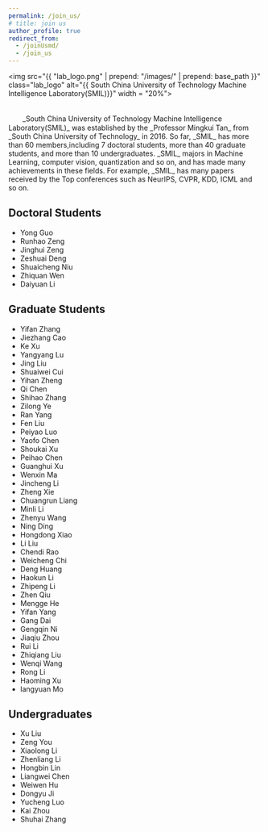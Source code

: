 ```yaml
---
permalink: /join_us/
# title: join us
author_profile: true
redirect_from: 
  - /joinUsmd/
  - /join_us
---
```


<img src="{{ "lab_logo.png" | prepend: "/images/" | prepend: base_path }}" class="lab_logo" alt="{{ South China University of Technology Machine Intelligence Laboratory(SMIL)}}" width = "20%">

<br />
　　_South China University of Technology Machine Intelligence Laboratory(SMIL)_ was established by the _Professor Mingkui Tan_ from _South China University of Technology_ in 2016. So far, _SMIL_ has more than 60 members,including 7 doctoral students, more than 40 graduate students, and more than 10 undergraduates. _SMIL_ majors in Machine Learning, computer vision, quantization and so on, and has made many achievements in these fields. For example, _SMIL_ has many papers received by the Top conferences such as NeurIPS, CVPR, KDD, ICML and so on.

Doctoral Students
--------
* Yong Guo
* Runhao Zeng
* Jinghui Zeng
* Zeshuai Deng
* Shuaicheng Niu
* Zhiquan Wen
* Daiyuan Li

Graduate Students
--------
* Yifan Zhang
* Jiezhang Cao
* Ke Xu
* Yangyang Lu
* Jing Liu
* Shuaiwei Cui
* Yihan Zheng
* Qi Chen
* Shihao Zhang
* Zilong Ye
* Ran Yang
* Fen Liu
* Peiyao Luo
* Yaofo Chen
* Shoukai Xu
* Peihao Chen
* Guanghui Xu
* Wenxin Ma
* Jincheng Li
* Zheng Xie
* Chuangrun Liang
* Minli Li
* Zhenyu Wang
* Ning Ding
* Hongdong Xiao
* Li Liu
* Chendi Rao
* Weicheng Chi
* Deng Huang
* Haokun Li
* Zhipeng Li
* Zhen Qiu
* Mengge He
* Yifan Yang
* Gang Dai
* Gengqin Ni
* Jiaqiu Zhou
* Rui Li
* Zhiqiang Liu
* Wenqi Wang
* Rong Li
* Haoming Xu
* langyuan Mo

Undergraduates
--------
* Xu Liu
* Zeng You
* Xiaolong Li
* Zhenliang Li
* Hongbin Lin
* Liangwei Chen
* Weiwen Hu
* Dongyu Ji
* Yucheng Luo
* Kai Zhou
* Shuhai Zhang

